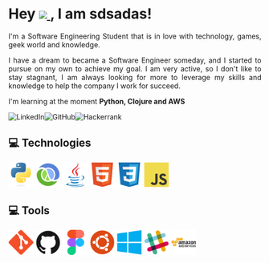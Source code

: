 
<p><h1>
  <a></a> Hey 
  <a href="https://camo.githubusercontent.com/e8e7b06ecf583bc040eb60e44eb5b8e0ecc5421320a92929ce21522dbc34c891/68747470733a2f2f6d656469612e67697068792e636f6d2f6d656469612f6876524a434c467a6361737252346961377a2f67697068792e676966">
    <img src="https://camo.githubusercontent.com/e8e7b06ecf583bc040eb60e44eb5b8e0ecc5421320a92929ce21522dbc34c891/68747470733a2f2f6d656469612e67697068792e636f6d2f6d656469612f6876524a434c467a6361737252346961377a2f67697068792e676966" width="25px" data-canonical-src="https://media.giphy.com/media/hvRJCLFzcasrR4ia7z/giphy.gif" style="max-width:100%;">
  </a>, I am sdsadas!
</h1></p>

<p align="justify">I'm a Software Engineering Student that is in love with technology, games, geek world and knowledge.</p>
<p align="justify">I have a dream to became a Software Engineer someday, and I started to pursue on my own to achieve my goal. 
I am very active, so I don't like to stay stagnant, I am always looking for more to leverage my skills and knowledge to help the company I work for succeed.</p>

<p>I'm learning at the moment <strong>Python, Clojure and AWS</strong>
</p>

<p align="justify">
<a target="_blank" href="https://www.linkedin.com/">
  <img align="left" alt="LinkedIn" src="https://img.shields.io/badge/LinkedIn-0077B5?style=for-the-badge&logo=linkedin&logoColor=white" />
</a>
<a target="_blank" href="https://www.github.com">
  <img align="left" alt="GitHub" src="https://img.shields.io/badge/GitHub-100000?style=for-the-badge&logo=github&logoColor=white" />
</a>
<a target="_blank" href="https://hackerrank.com">
  <img align="left" alt="Hackerrank" src="https://img.shields.io/badge/-Hackerrank-2EC866?style=for-the-badge&logo=HackerRank&logoColor=white" />
</a></p>

<br>

<p align="justify">
<h2><g-emoji class="g-emoji" alias="computer" fallback-src="https://github.githubassets.com/images/icons/emoji/unicode/1f4bb.png">💻</g-emoji> Technologies</h2>
</p>

<p><a>
<code><img alt="Python" height="50" src="https://raw.githubusercontent.com/devicons/devicon/7a4ca8aa871d6dca81691e018d31eed89cb70a76/icons/python/python-original.svg"></code>
<code><img alt="Clojure" height="50" src="https://raw.githubusercontent.com/devicons/devicon/7a4ca8aa871d6dca81691e018d31eed89cb70a76/icons/clojure/clojure-original.svg"></code>
<code><img alt="Java" height="50" src="https://raw.githubusercontent.com/devicons/devicon/7a4ca8aa871d6dca81691e018d31eed89cb70a76/icons/java/java-original.svg"></code>
<code><img alt="Html5" height="50" src="https://raw.githubusercontent.com/devicons/devicon/7a4ca8aa871d6dca81691e018d31eed89cb70a76/icons/html5/html5-original.svg"></code>
<code><img alt="Css3" height="50" src="https://raw.githubusercontent.com/devicons/devicon/7a4ca8aa871d6dca81691e018d31eed89cb70a76/icons/css3/css3-original.svg"></code>
<code><img alt="JavaScript" height="50" src="https://raw.githubusercontent.com/devicons/devicon/7a4ca8aa871d6dca81691e018d31eed89cb70a76/icons/javascript/javascript-original.svg"></code>
</a></p>

<p align="justify">
<h2><g-emoji class="g-emoji" alias="computer" fallback-src="https://github.githubassets.com/images/icons/emoji/unicode/1f4bb.png">💻</g-emoji> Tools</h2>
</p>

<p><a>
<code><img alt="Git" height="50" src="https://raw.githubusercontent.com/devicons/devicon/7a4ca8aa871d6dca81691e018d31eed89cb70a76/icons/git/git-original.svg"></code>
<code><img alt="GitHub" height="50" src="https://raw.githubusercontent.com/devicons/devicon/7a4ca8aa871d6dca81691e018d31eed89cb70a76/icons/github/github-original.svg"></code>
<code><img alt="Figma" height="50" src="https://raw.githubusercontent.com/devicons/devicon/7a4ca8aa871d6dca81691e018d31eed89cb70a76/icons/figma/figma-original.svg"></code>
<code><img alt="Ubuntu" height="50" src="https://raw.githubusercontent.com/devicons/devicon/7a4ca8aa871d6dca81691e018d31eed89cb70a76/icons/ubuntu/ubuntu-plain.svg"></code>
<code><img alt="Windows" height="50" src="https://raw.githubusercontent.com/devicons/devicon/7a4ca8aa871d6dca81691e018d31eed89cb70a76/icons/windows8/windows8-original.svg"></code>
<code><img alt="Slack" height="50" src="https://raw.githubusercontent.com/devicons/devicon/7a4ca8aa871d6dca81691e018d31eed89cb70a76/icons/slack/slack-original.svg"></code>
<code><img alt="Slack" height="50" src="https://raw.githubusercontent.com/devicons/devicon/7a4ca8aa871d6dca81691e018d31eed89cb70a76/icons/amazonwebservices/amazonwebservices-original-wordmark.svg"></code>
</a></p>
